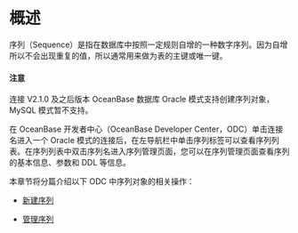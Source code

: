 概述 
=======================

序列（Sequence）是指在数据库中按照一定规则自增的一种数字序列。因为自增所以不会出现重复的值，所以通常用来做为表的主键或唯一键。

<main id="notice" type='notice'>
   <h4>注意</h4>
   <p>连接 V2.1.0 及之后版本 OceanBase 数据库 Oracle 模式支持创建序列对象，MySQL 模式暂不支持。</p>
</main>

在 OceanBase 开发者中心（OceanBase Developer Center，ODC）单击连接名进入一个 Oracle 模式的连接后，在左导航栏中单击序列标签可以查看序列列表。在序列列表中双击序列名进入序列管理页面，您可以在序列管理页面查看序列的基本信息、参数和 DDL 等信息。

本章节将分篇介绍以下 ODC 中序列对象的相关操作：

* [新建序列](../500.web-odc-sequence-objects/200.web-odc-create-a-sequence.md)

* [管理序列](../500.web-odc-sequence-objects/300.web-odc-manage-sequence.md)

  



